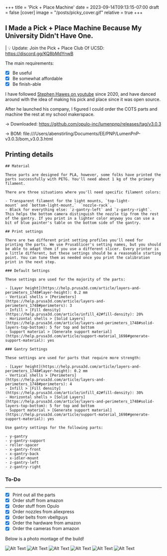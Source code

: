 +++
title = 'Pick + Place Machine'
date = 2023-09-14T09:13:15-07:00
draft = false
[cover]
    image = "/posts/picky_cover.gif"
    relative = true
+++

## I Made a Pick + Place Machine Because My University Didn't Have One. 


| 💡 Update: Join the Pick + Place Club Of UCSD: https://discord.gg/KQ8bMdYnwB


The main requirements:

- [x]  Be useful
- [x]  Be somewhat affordable
- [x]  Be finish-able

I have followed [Stephen Hawes on youtube](https://www.youtube.com/@stephen_hawes) since 2020, and have danced around with the idea of making his pick and place since it was open source. 

After he launched his company, I figured I could order the COTS parts and machine the rest at my school makerspace.

→ Downloaded: https://github.com/opulo-inc/lumenpnp/releases/tag/v3.0.3

→ BOM: file:///Users/abenstirling/Documents/EE/PNP/LumenPnP-v3.0.3/bom_v3.0.3.html

## Printing details
    
    ## Material
    
    These parts are designed for PLA, however, some folks have printed the parts successfully with PETG. You'll need about 1 kg of the primary filament.
    
    There are three situations where you'll need specific filament colors:
    
    - Transparent filament for the light mounts, `top-light-mount` and `bottom-light-mount,`  `nozzle-rack`.
    - Black for everything else: `z-gantry-left` and `z-gantry-right`. This helps the bottom camera distinguish the nozzle tip from the rest of the gantry. If you print in a lighter color anyway you can use a bit of blue painter's table on the bottom side of the gantry.
    
    ## Print settings
    
    There are two different print setting profiles you'll need for printing the parts. We use PrusaSlicer's setting names, but you should be able to adapt them if you use a different slicer. Every printer is a little different, but these settings should be a reasonable starting point. You can tune them as needed once you print the calibration print in the next step.
    
    ### Default Settings
    
    These settings are used for the majority of the parts:
    
    - [Layer height](https://help.prusa3d.com/article/layers-and-perimeters_1748#layer-height): 0.2 mm
    - Vertical shells > [Perimeters](https://help.prusa3d.com/article/layers-and-perimeters_1748#perimeters): 3
    - Infill > [Fill density](https://help.prusa3d.com/article/infill_42#fill-density): 20%
    - Horizontal shells > [Solid Layers](https://help.prusa3d.com/article/layers-and-perimeters_1748#solid-layers-top-bottom): 5 for top and bottom
    - Support material > [Generate support material](https://help.prusa3d.com/article/support-material_1698#generate-support-material): yes
    
    ### Gantry Settings
    
    These settings are used for parts that require more strength:
    
    - [Layer height](https://help.prusa3d.com/article/layers-and-perimeters_1748#layer-height): 0.2 mm
    - Vertical shells > [Perimeters](https://help.prusa3d.com/article/layers-and-perimeters_1748#perimeters): 4
    - Infill > [Fill density](https://help.prusa3d.com/article/infill_42#fill-density): 30%
    - Horizontal shells > [Solid Layers](https://help.prusa3d.com/article/layers-and-perimeters_1748#solid-layers-top-bottom): 5 for top and bottom
    - Support material > [Generate support material](https://help.prusa3d.com/article/support-material_1698#generate-support-material): yes
    
    Use gantry settings for the following parts:
    
    - y-gantry
    - y-gantry-support
    - roller-spacer
    - x-gantry-front
    - x-gantry-back
    - x-idler-mount
    - z-gantry-left
    - z-gantry-right

### To-Do

---

- [x]  Print out all the parts
- [x]  Order stuff from amazon
- [x]  Order stuff from Opulo
- [x]  Order nozzles from aliexpress
- [x]  Order belts from vbeltguys
- [x]  Order the hardware from amazon
- [x]  Order the cameras from amazon

Below is a photo montage of the build!

![Alt Text](/posts/picky_1.jpeg)
![Alt Text](/posts/picky_2.jpeg)
![Alt Text](/posts/picky_3.jpeg)
![Alt Text](/posts/picky_4.jpeg)
![Alt Text](/posts/picky_5.jpeg)
![Alt Text](/posts/picky_6.jpeg)

